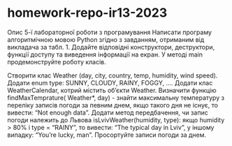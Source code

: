 # homework-repo-ir13-2023

Опис 5-ї лабораторної роботи з програмування
Написати програму алгоритмічною мовою Python згідно з завданням, отриманим від викладача за табл. 1. Додайте відповідні конструктори, деструктори, функції доступу та виведення інформації на екран. У методі main продемонструйте роботу класів.

Створити клас Weather (day, city, country, temp, humidity, wind speed).  Додати enum type: SUNNY, CLOUDY, RAINY, FOGGY, …. Додати клас WeatherCalendar, котрий містить об’єкти Weather. Визначити функцію findMaxTemprature( Weather*, day) - знайти максимальну температуру з переліку записів погоди за певним днем, якщо такого дня не існує, то вивести: “Not enough data”. Додати метод передбачення, чи запис погоди належить до Львова isLvivWeather(humidity, type): якщо humidity > 80% і type = “RAINY”, то вивести: “The typical day in Lviv”, у іншому випадку: “You’re lucky, man”.   Просортуйте записи погоди за днем.
